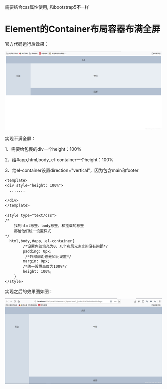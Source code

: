 需要结合css属性使用, 和bootstrap5不一样

# Element的Container布局容器布满全屏

官方代码运行后效果：

![img](Element%E7%AC%94%E8%AE%B0.assets/792795-20191016113114665-551574879-17007541382132.png)

实现不满全屏：

1、需要给包裹的div一个height：100%

2、给#app,html,body,.el-container一个height：100%

3、给el-container设置direction="vertical"，因为包含main和footer

```vue
<template>
<div style="height: 100%">
  .......  
    
</div>
</template>
    
<style type="text/css">
/*
	找到html标签、body标签，和挂载的标签
	都给他们统一设置样式
*/
  html,body,#app,.el-container{
        /*设置内部填充为0，几个布局元素之间没有间距*/
        padding: 0px;
         /*外部间距也是如此设置*/
        margin: 0px;
        /*统一设置高度为100%*/
        height: 100%;
    }
</style>
```

实现之后的效果图如图：

![img](Element%E7%AC%94%E8%AE%B0.assets/792795-20191016113129326-1013135056.png)



